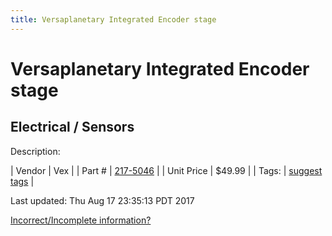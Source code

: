 ```yaml
---
title: Versaplanetary Integrated Encoder stage
---
```


# Versaplanetary Integrated Encoder stage
## Electrical / Sensors
Description: 	 

| Vendor | Vex | 
| Part # | [217-5046](http://www.vexrobotics.com/vexpro/all/new-for-2016/217-5046.html) | 
| Unit Price | $49.99 | 
| Tags: | [suggest tags](https://docs.google.com/forms/d/e/1FAIpQLSeWyY8v3RgOty-MyWmh9U0iivNYN_molChYyS-0U-o-kOAv_g/viewform) | 

Last updated: Thu Aug 17 23:35:13 PDT 2017

 [Incorrect/Incomplete information?](https://docs.google.com/forms/d/e/1FAIpQLSeWyY8v3RgOty-MyWmh9U0iivNYN_molChYyS-0U-o-kOAv_g/viewform)